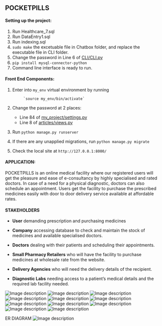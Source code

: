 ## POCKETPILLS

#### Setting up the project:

1. Run Healthcare_7.sql
2. Run DataEntry1.sql
3. Run indexing.sql
4. `sudo make` the excetuable file in Chatbox folder, and replace the executable file in CLI folder.
5. Change the password in Line 6 of [CLI/CLI.py](https://github.com/rachit18404/hospital-management-with-chat-implementation/blob/master/CLI/CLI.py)
6. `pip install mysql-connector-python`
7. Command line interface is ready to run.

#### Front End Components:

1. Enter into `my_env` virtual environment by running 

            `source my_env/bin/activate`
            
2. Change the password at 2 places: 

    *   Line 84 of [my_project/settings.py](https://github.com/rachit18404/PocketPills/blob/master/my_project/my_project/settings.py) 
    *   Line 8 of [articles/views.py](https://github.com/rachit18404/PocketPills/blob/master/my_project/articles/views.py)    
       
3. Run `python manage.py runserver`

4. If there are any unapplied migrations, run `python manage.py migrate`

5. Check the local site at `http://127.0.0.1:8000/`


#### APPLICATION: 

POCKETPILLS is an online medical facility where our registered users will get the pleasure and ease of e-consultancy by highly specialised and rated doctors. In case of a need for a physical diagnostic, doctors can also schedule an appointment. Users get the facility to purchase the prescribed medicines easily with door to door delivery service available at affordable rates.


#### STAKEHOLDERS

* **User** demanding prescription and purchasing medicines

* **Company** accessing database to check and maintain the stock of medicines and available specialised doctors. 

* **Doctors** dealing with their patients and scheduling their appointments.

* **Small Pharmacy Retailers** who will have the facility to purchase medicines at wholesale rate from the website. 

* **Delivery Agencies** who will need the delivery details of the recipient. 

* **Diagnostic Labs** needing access to a patient’s medical details and the required lab facility needed. 


![Image description](https://github.com/rachit18404/PocketPills/blob/master/assets/img1.png)
![Image description](https://github.com/rachit18404/PocketPills/blob/master/assets/img2.png)
![Image description](https://github.com/rachit18404/PocketPills/blob/master/assets/img3.png)
![Image description](https://github.com/rachit18404/PocketPills/blob/master/assets/img4.png)
![Image description](https://github.com/rachit18404/PocketPills/blob/master/assets/img5.png)
![Image description](https://github.com/rachit18404/PocketPills/blob/master/assets/img6.png)
![Image description](https://github.com/rachit18404/PocketPills/blob/master/assets/img7.png)
![Image description](https://github.com/rachit18404/PocketPills/blob/master/assets/img8.png)
![Image description](https://github.com/rachit18404/PocketPills/blob/master/assets/img9.png)
![Image description](https://github.com/rachit18404/PocketPills/blob/master/assets/img10.png)
![Image description](https://github.com/rachit18404/PocketPills/blob/master/assets/img11.png)

ER DIAGRAM
![Image description](https://github.com/rachit18404/PocketPills/blob/master/assets/er.png)
